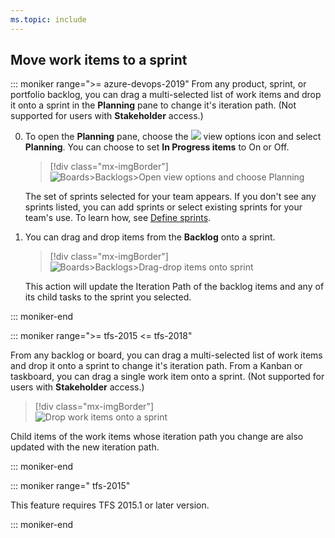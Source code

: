 ```yaml
---
ms.topic: include
---
```


<a id="assign-to-sprint"></a>

## Move work items to a sprint  

::: moniker range=">= azure-devops-2019"
From any product, sprint, or portfolio backlog, you can drag a multi-selected list of work items and drop it onto a sprint in the **Planning** pane to change it's iteration path. (Not supported for users with **Stakeholder** access.)

0. To open the **Planning** pane, choose the ![ ](/azure/devops/_img/icons/view-options-icon.png) view options icon and select **Planning**. You can choose to set **In Progress items** to On or Off. 

	> [!div class="mx-imgBorder"]
	> ![Boards>Backlogs>Open view options and choose Planning](/azure/devops/boards/sprints/_img/define-sprints/view-options-planning-menu.png)

	The set of sprints selected for your team appears. If you don't see any sprints listed, you can add sprints or select existing sprints for your team's use. To learn how, see [Define sprints](/azure/devops/boards/sprints/define-sprints).  

1. You can drag and drop items from the **Backlog** onto a sprint. 
	> [!div class="mx-imgBorder"]
	> ![Boards>Backlogs>Drag-drop items onto sprint](/azure/devops/boards/sprints/_img/define-sprints/drag-drop-backlog-items-to-sprint.png)

	This action will update the Iteration Path of the backlog items and any of its child tasks to the sprint you selected. 

::: moniker-end


::: moniker range=">= tfs-2015 <= tfs-2018"

From any backlog or board, you can drag a multi-selected list of work items and drop it onto a sprint to change it's iteration path. From a Kanban or taskboard, you can drag a single work item onto a sprint. (Not supported for users with **Stakeholder** access.)

> [!div class="mx-imgBorder"]  
> ![Drop work items onto a sprint](/azure/devops/boards/sprints/_img/sp-assign-to-sprints.png)  

Child items of the work items whose iteration path you change are also updated with the new iteration path. 

::: moniker-end

::: moniker range=" tfs-2015" 

This feature requires TFS 2015.1 or later version.    

::: moniker-end
